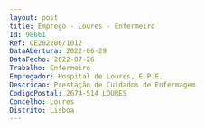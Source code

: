 ```yaml
--- 
layout: post
title: Emprego - Loures - Enfermeiro
Id: 98661
Ref: OE202206/1012
DataAbertura: 2022-06-29
DataFecho: 2022-07-26
Trabalho: Enfermeiro
Empregador: Hospital de Loures, E.P.E.
Descricao: Prestação de Cuidados de Enfermagem
CodigoPostal: 2674-514 LOURES
Concelho: Loures
Distrito: Lisboa
--- 
```

